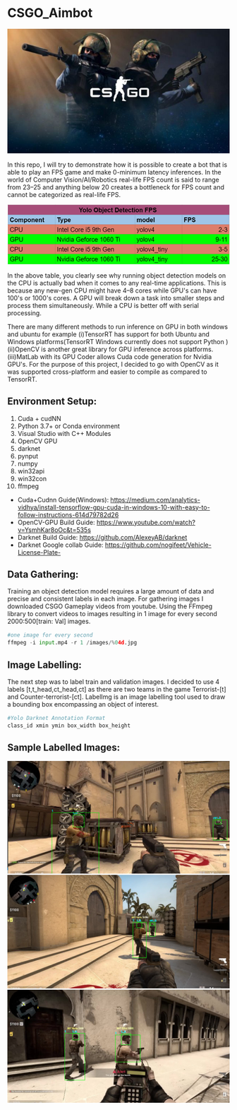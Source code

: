 # CSGO_Aimbot

![Alt text](https://github.com/nogifeet/CSGO_Aimbot/blob/main/Data/csgo.jpg "Introduction")


In this repo, I will try to demonstrate how it is possible to create a bot that is able to play an FPS game and make 0-minimum latency inferences. In the world of Computer Vision/AI/Robotics real-life FPS count is said to range from 23–25 and anything below 20 creates a bottleneck for FPS count and cannot be categorized as real-life FPS.

![Alt text](https://github.com/nogifeet/CSGO_Aimbot/blob/main/Data/Capture.PNG "FPS Table")

In the above table, you clearly see why running object detection models on the CPU is actually bad when it comes to any real-time applications. This is because any new-gen CPU might have 4–8 cores while GPU's can have 100's or 1000's cores. A GPU will break down a task into smaller steps and process them simultaneously. While a CPU is better off with serial processing.

There are many different methods to run inference on GPU in both windows and ubuntu for example (i)TensorRT has support for both Ubuntu and Windows platforms(TensorRT Windows currently does not support Python ) (ii)OpenCV is another great library for GPU inference across platforms. (iii)MatLab with its GPU Coder allows Cuda code generation for Nvidia GPU's. For the purpose of this project, I decided to go with OpenCV as it was supported cross-platform and easier to compile as compared to TensorRT.

## Environment Setup:
1. Cuda + cudNN
2. Python 3.7+ or Conda environment
3. Visual Studio with C++ Modules
4. OpenCV GPU
5. darknet
6. pynput
7. numpy
8. win32api
9. win32con
10. ffmpeg

* Cuda+Cudnn Guide(Windows): https://medium.com/analytics-vidhya/install-tensorflow-gpu-cuda-in-windows-10-with-easy-to-follow-instructions-614d79782d26
* OpenCV-GPU Build Guide: https://www.youtube.com/watch?v=YsmhKar8oOc&t=535s
* Darknet Build Guide: https://github.com/AlexeyAB/darknet
* Darknet Google collab Guide: https://github.com/nogifeet/Vehicle-License-Plate-

## Data Gathering:

Training an object detection model requires a large amount of data and precise and consistent labels in each image. For gathering images I downloaded CSGO Gameplay videos from youtube. Using the FFmpeg library to convert videos to images resulting in 1 image for every second 2000:500[train: Val] images.

```python
#one image for every second
ffmpeg -i input.mp4 -r 1 /images/%04d.jpg
```
## Image Labelling:

The next step was to label train and validation images. I decided to use 4 labels [t,t_head,ct_head,ct] as there are two teams in the game Terrorist-[t] and Counter-terrorist-[ct]. LabelImg is an image labelling tool used to draw a bounding box encompassing an object of interest.

```python
#Yolo Darknet Annotation Format
class_id xmin ymin box_width box_height
```
## Sample Labelled Images:

![Alt text](https://github.com/nogifeet/CSGO_Aimbot/blob/main/Data/Capture1.PNG "Sample 1")
![Alt text](https://github.com/nogifeet/CSGO_Aimbot/blob/main/Data/Capture2.jpg "Sample 2")
![Alt text](https://github.com/nogifeet/CSGO_Aimbot/blob/main/Data/Capture3.jpg "Sample 3")

